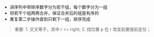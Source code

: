 - 讲序列中带排序数字分为若干组，每个数字分为一组
- 将若干个组两两合并，保证合并后的组是有序的
- 重复第二步操作直到只剩下一组，排序完成

> 重要: 1. 交叉等于，其中 r <= right; 2. 找位置 p 在 r 改变前要提前定位；

